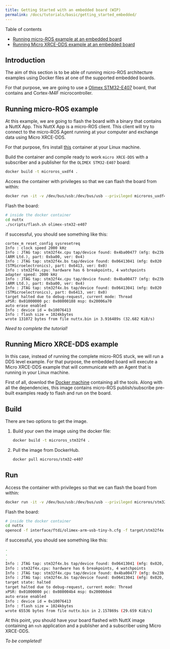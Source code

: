 ```yaml
---
title: Getting Started with an embedded board (WIP)
permalink: /docs/tutorials/basic/getting_started_embedded/
---
```


Table of contents

*   [Running micro-ROS example at an embedded board](#running-micro-ros-example)
*   [Running Micro XRCE-DDS example at an embedded board](#running-micro-xrce-dds-example)

## Introduction

The aim of this section is to be able of running micro-ROS architecture examples using Docker files at one of the supported embedded boards.

For that purpose, we are going to use a [Olimex STM32-E407](https://www.olimex.com/Products/ARM/ST/STM32-E407/open-source-hardware) board, that contains and Cortex-M4F microcontroller.


## Running micro-ROS example

At this example, we are going to flash the board with a binary that contains a NuttX App. This NuttX App is a micro-ROS client. This client will try to connect to the micro-ROS Agent running at your computer and exchange data using Micro XRCE-DDS.

For that purpose, firs install [this](https://github.com/micro-ROS/docker/tree/11622d6e0602cd03c59b730097d15ab6f1061d73/Embedded/NuttX/precompiled/micro-ROS/olimex_stm32-e407) container at your Linux machine.



Build the container and compile ready to work `micro XRCE-DDS` with a subscriber and a publisher for the `OLIMEX STM32-E407` board:
```bash
docker build -t microros_uxdf4 .
```
Access the container with privileges so that we can flash the board from within:
```bash
docker run -it -v /dev/bus/usb:/dev/bus/usb --privileged microros_uxdf4 /bin/bash
```
Flash the board:
```bash
# inside the docker container
cd nuttx
./scripts/flash.sh olimex-stm32-e407
```
if successful, you should see something like this:


```
cortex_m reset_config sysresetreq
Info : clock speed 2000 kHz
Info : JTAG tap: stm32f4x.cpu tap/device found: 0x4ba00477 (mfg: 0x23b (ARM Ltd.), part: 0xba00, ver: 0x4)
Info : JTAG tap: stm32f4x.bs tap/device found: 0x06413041 (mfg: 0x020 (STMicroelectronics), part: 0x6413, ver: 0x0)
Info : stm32f4x.cpu: hardware has 6 breakpoints, 4 watchpoints
adapter speed: 2000 kHz
Info : JTAG tap: stm32f4x.cpu tap/device found: 0x4ba00477 (mfg: 0x23b (ARM Ltd.), part: 0xba00, ver: 0x4)
Info : JTAG tap: stm32f4x.bs tap/device found: 0x06413041 (mfg: 0x020 (STMicroelectronics), part: 0x6413, ver: 0x0)
target halted due to debug-request, current mode: Thread
xPSR: 0x01000000 pc: 0x08000188 msp: 0x20006a70
auto erase enabled
Info : device id = 0x10076413
Info : flash size = 1024kbytes
wrote 131072 bytes from file nuttx.bin in 3.916489s (32.682 KiB/s)
```

_Need to complete the tutorial!_



## Running Micro XRCE-DDS example

In this case, instead of running the complete micro-ROS stuck, we will run a DDS level example. For that purpose, the embedded board will execute a Micro XRCE-DDS example that will communicate with an Agent that is running in your Linux machine.

First of all, downlod the [Docker machine](https://github.com/micro-ROS/docker/blob/11622d6e0602cd03c59b730097d15ab6f1061d73/Embedded/NuttX/precompiled/micro-ROS/olimex_stm32-e407/Dockerfile) containing all the tools. Along with all the dependencies, this image contains micro-ROS publish/subscribe pre-built examples ready to flash and run on the board.

## Build

There are two options to get the image.

1. Build your own the image using the docker file:

    ```bash
    docker build -t microros_stm32f4 .
    ```

1. Pull the image from DockerHub.
    ```bash
    docker pull microros/stm32-e407
    ```

## Run

Access the container with privileges so that we can flash the board from within:

```bash
docker run -it -v /dev/bus/usb:/dev/bus/usb --privileged microros/stm32-e407 /bin/bash
```

 Flash the board:

```bash
# inside the docker container
cd nuttx
openocd -f interface/ftdi/olimex-arm-usb-tiny-h.cfg -f target/stm32f4x.cfg -c init -c "reset halt" -c "flash write_image erase nuttx.bin 0x08000000"
```

if successful, you should see something like this:

```bash
.
.
.
Info : JTAG tap: stm32f4x.bs tap/device found: 0x06413041 (mfg: 0x020, part: 0x6413, ver: 0x0)
Info : stm32f4x.cpu: hardware has 6 breakpoints, 4 watchpoints
Info : JTAG tap: stm32f4x.cpu tap/device found: 0x4ba00477 (mfg: 0x23b, part: 0xba00, ver: 0x4)
Info : JTAG tap: stm32f4x.bs tap/device found: 0x06413041 (mfg: 0x020, part: 0x6413, ver: 0x0)
target state: halted
target halted due to debug-request, current mode: Thread
xPSR: 0x01000000 pc: 0x080004b4 msp: 0x20000de4
auto erase enabled
Info : device id = 0x10076413
Info : flash size = 1024kbytes
wrote 65536 bytes from file nuttx.bin in 2.157869s (29.659 KiB/s)

```

At this point, you should have your board flashed with NuttX image containing an `nsh` application and a publisher and a subscriber using Micro XRCE-DDS.

_To be completed!_
